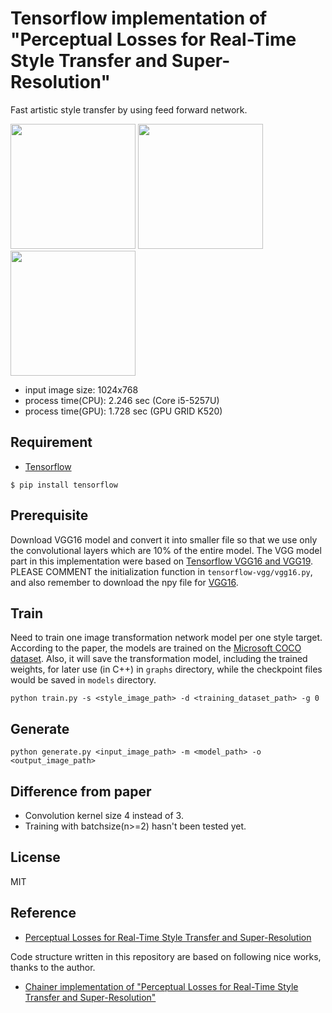 # Tensorflow implementation of "Perceptual Losses for Real-Time Style Transfer and Super-Resolution"
Fast artistic style transfer by using feed forward network.

<img src="https://github.com/antlerros/tensorflow-fast-neuralstyle/blob/master/sample_images/tubingen.jpg?raw=true" height="200px">

<img src="https://github.com/antlerros/tensorflow-fast-neuralstyle/blob/master/sample_images/Robert_Delaunay,_1906,_Portrait_de_Metzinger,_oil_on_canvas,_55_x_43_cm,_DSC08255.jpg?raw=true" height="200px">
<img src="https://github.com/antlerros/tensorflow-fast-neuralstyle/blob/master/sample_images/RobertD_output.jpg?raw=true" height="200px">


- input image size: 1024x768
- process time(CPU): 2.246 sec (Core i5-5257U)
- process time(GPU): 1.728 sec (GPU GRID K520)


## Requirement
- [Tensorflow](https://github.com/tensorflow/tensorflow)

```
$ pip install tensorflow
```

## Prerequisite
Download VGG16 model and convert it into smaller file so that we use only the convolutional layers which are 10% of the entire model. 
The VGG model part in this implementation were based on [Tensorflow VGG16 and VGG19](https://github.com/machrisaa/tensorflow-vgg). 
PLEASE COMMENT the initialization function in `tensorflow-vgg/vgg16.py`, and also remember to download the npy file for <a href="https://dl.dropboxusercontent.com/u/50333326/vgg16.npy">VGG16</a>.

## Train
Need to train one image transformation network model per one style target.
According to the paper, the models are trained on the [Microsoft COCO dataset](http://mscoco.org/dataset/#download). 
Also, it will save the transformation model, including the trained weights, for later use (in C++) in ```graphs``` directory, while the checkpoint files would be saved in ```models``` directory. 
```
python train.py -s <style_image_path> -d <training_dataset_path> -g 0
```

## Generate
```
python generate.py <input_image_path> -m <model_path> -o <output_image_path>
```

## Difference from paper
- Convolution kernel size 4 instead of 3.
- Training with batchsize(n>=2) hasn't been tested yet.

## License
MIT

## Reference
- [Perceptual Losses for Real-Time Style Transfer and Super-Resolution](http://arxiv.org/abs/1603.08155)

Code structure written in this repository are based on following nice works, thanks to the author.

- [Chainer implementation of "Perceptual Losses for Real-Time Style Transfer and Super-Resolution"](https://github.com/yusuketomoto/chainer-fast-neuralstyle)
